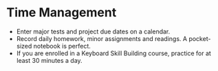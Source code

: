 # Time Management
- Enter major tests and project due dates on a calendar.
 - Record daily homework, minor assignments and readings. A pocket-sized notebook is perfect.
 - If you are enrolled in a Keyboard Skill Building course, practice for at least 30 minutes a day.